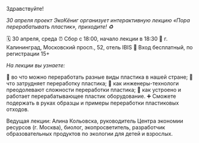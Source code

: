 Здравствуйте!

*30 апреля проект ЭкоКёниг организует интерактивную лекцию «Пора перерабатывать пластик», приходите! ♻️*

🗓 30 апреля, среда
⏰ Сбор с 18:00, начало лекции в 18:30
📍 г. Калининград, Московский просп., 52, отель IBIS
📝 Вход бесплатный, по регистрации
15\+

*На лекции вы узнаете:*

🔸 во что можно переработать разные виды пластика в нашей стране;
🔸 что затрудняет переработку пластика;
🔸 как инженеры-технологи преодолевают сложности переработки пластика;
🔸 как устроено и работает перерабатывающее пластик оборудование.
➕ Сможете подержать в руках образцы и примеры переработки пластиковых отходов.

Ведущая лекции: Алина Кольовска, руководитель Центра экономии ресурсов \(г. Москва\), биолог, экопросветитель, разработчик образовательных продуктов по экологии для детей и взрослых.
